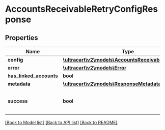 # AccountsReceivableRetryConfigResponse

## Properties
Name | Type | Description | Notes
------------ | ------------- | ------------- | -------------
**config** | [**\ultracart\v2\models\AccountsReceivableRetryConfig**](AccountsReceivableRetryConfig.md) |  | [optional] 
**error** | [**\ultracart\v2\models\Error**](Error.md) |  | [optional] 
**has_linked_accounts** | **bool** |  | [optional] 
**metadata** | [**\ultracart\v2\models\ResponseMetadata**](ResponseMetadata.md) |  | [optional] 
**success** | **bool** | Indicates if API call was successful | [optional] 

[[Back to Model list]](../README.md#documentation-for-models) [[Back to API list]](../README.md#documentation-for-api-endpoints) [[Back to README]](../README.md)



